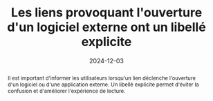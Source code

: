 ---
title: "Les liens provoquant l'ouverture d'un logiciel externe ont un libellé  explicite"
abstract: "Il est important d'informer les utilisateurs lorsqu'un lien déclenche l'ouverture d'un logiciel ou d'une application externe. Un libellé explicite permet d'éviter la confusion et d'améliorer l'expérience de lecture."
categories: 
    - "liens"
agrege: O4139-E046
opquast: '4 139'
indiceebook: '046'
description: "Règle n°46"
before: "045"
weight: "46"
after: "047"
actif: '1'
layout: rules
date:  2024-12-03
tags: 
    - "Utilisabilité"
    - "Accessibilité"
objectif: 
    - "Permettre d’anticiper l’ouverture d’une autre application en cas de clic"
Meo: 
    - "Rédiger le lien de manière explicite. Par exemple pour un lien mailto&nbsp;: “Envoyer un mail” plutôt que “Contactez-nous”."
Controle: 
    - "Controle Dans chaque page contenant des hyperliens, vérifier que les liens ouvrant une autre application sont rédigés de façon explicite"
epubcheck: 
ace: 
humancheck: true
ReadiumGoToolkit: 
Source: 
    - "Opquast"
Referentiel: 
    - ""
steps: 
    - "Projet éditorial"
---